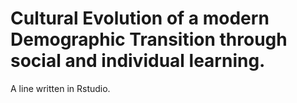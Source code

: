 # Cultural Evolution of a modern Demographic Transition through social and individual learning.

A line written in Rstudio.

